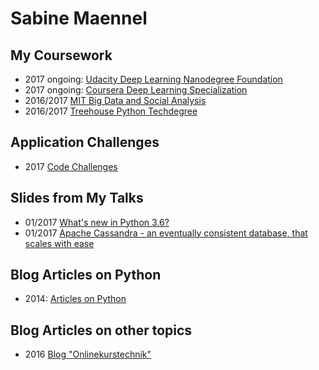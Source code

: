 # Sabine Maennel

## My Coursework
- 2017 ongoing: [Udacity Deep Learning Nanodegree Foundation](udacity-deeplearning)
- 2017 ongoing: [Coursera Deep Learning Specialization](coursera-deeplearning)
- 2016/2017 [MIT Big Data and Social Analysis](mit-big-data-and-social-analysis)
- 2016/2017 [Treehouse Python Techdegree](treehouse-python-techdegree)

## Application Challenges
- 2017 [Code Challenges](code-challenges)

## Slides from My Talks
- 01/2017 [What's new in Python 3.6?](python3_6-talk/python3_6.html#/1) 
- 01/2017 [Apache Cassandra -
an eventually consistent database,
that scales with ease](cassandra-talk/cassandra.html#/1)

## Blog Articles on Python
- 2014: [Articles on Python](python-articles)

## Blog Articles on other topics
- 2016 [Blog "Onlinekurstechnik"](onlinekurstechnik)

